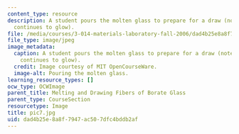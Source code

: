 ```yaml
---
content_type: resource
description: A student pours the molten glass to prepare for a draw (note the glass
  continues to glow).
file: /media/courses/3-014-materials-laboratory-fall-2006/dad4b25e8a8f7947ac507dfc4bddb2af_pic7.jpg
file_type: image/jpeg
image_metadata:
  caption: A student pours the molten glass to prepare for a draw (note the glass
    continues to glow).
  credit: Image courtesy of MIT OpenCourseWare.
  image-alt: Pouring the molten glass.
learning_resource_types: []
ocw_type: OCWImage
parent_title: Melting and Drawing Fibers of Borate Glass
parent_type: CourseSection
resourcetype: Image
title: pic7.jpg
uid: dad4b25e-8a8f-7947-ac50-7dfc4bddb2af
---
```

